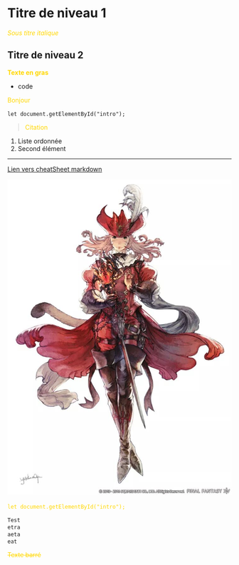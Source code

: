 <style>
    p{color: gold};
</style>
# Titre de niveau 1
*Sous titre italique*
## Titre de niveau 2

**Texte en gras**

- code
<div>
    <article>
        <p> Bonjour</p>
    </article>
</div>

    let document.getElementById("intro");

> Citation

1. Liste ordonnée
2. Second élément

------

[Lien vers cheatSheet markdown](https://www.markdownguide.org/cheat-sheet)

![Mage Rouge FFXIV](media/FB_IMG_1483540351268.jpg)

`let document.getElementById("intro");`

```
Test
etra
aeta
eat
```

~~Texte barré~~